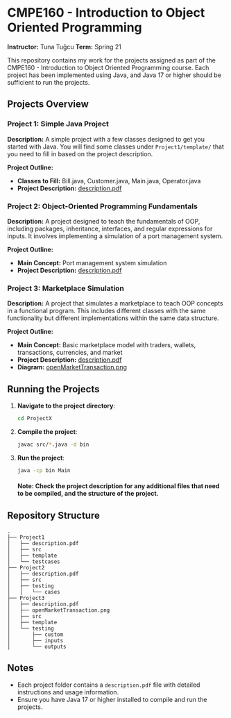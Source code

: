 # CMPE160 - Introduction to Object Oriented Programming

**Instructor:** Tuna Tuğcu
**Term:** Spring 21

This repository contains my work for the projects assigned as part of the CMPE160 - Introduction to Object Oriented Programming course. Each project has been implemented using Java, and Java 17 or higher should be sufficient to run the projects.

## Projects Overview

### Project 1: Simple Java Project

**Description:**
A simple project with a few classes designed to get you started with Java. You will find some classes under `Project1/template/` that you need to fill in based on the project description.

**Project Outline:**
- **Classes to Fill:** Bill.java, Customer.java, Main.java, Operator.java
- **Project Description:** [description.pdf](Project1/description.pdf)

### Project 2: Object-Oriented Programming Fundamentals

**Description:**
A project designed to teach the fundamentals of OOP, including packages, inheritance, interfaces, and regular expressions for inputs. It involves implementing a simulation of a port management system.

**Project Outline:**
- **Main Concept:** Port management system simulation
- **Project Description:** [description.pdf](Project2/description.pdf)

### Project 3: Marketplace Simulation

**Description:**
A project that simulates a marketplace to teach OOP concepts in a functional program. This includes different classes with the same functionality but different implementations within the same data structure.

**Project Outline:**
- **Main Concept:** Basic marketplace model with traders, wallets, transactions, currencies, and market
- **Project Description:** [description.pdf](Project3/description.pdf)
- **Diagram:** [openMarketTransaction.png](Project3/openMarketTransaction.png)

## Running the Projects

1. **Navigate to the project directory**:
   ```sh
   cd ProjectX
   ```

2. **Compile the project**:
   ```sh
   javac src/*.java -d bin
   ```

3. **Run the project**:
   ```sh
   java -cp bin Main
   ```

   #### Note: Check the project description for any additional files that need to be compiled, and the structure of the project.

## Repository Structure

```
.
├── Project1
│   ├── description.pdf
│   ├── src
│   ├── template
│   └── testcases
├── Project2
│   ├── description.pdf
│   ├── src
│   ├── testing
│   │   └── cases
├── Project3
│   ├── description.pdf
│   ├── openMarketTransaction.png
│   ├── src
│   ├── template
│   └── testing
│       ├── custom
│       ├── inputs
│       └── outputs
```

## Notes

- Each project folder contains a `description.pdf` file with detailed instructions and usage information.
- Ensure you have Java 17 or higher installed to compile and run the projects.
